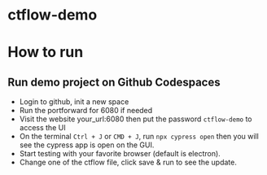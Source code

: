 # ctflow-demo

# How to run

## Run demo project on Github Codespaces
- Login to github, init a new space
- Run the portforward for 6080 if needed
- Visit the website your_url:6080 then put the password `ctflow-demo` to access the UI
- On the terminal `Ctrl + J` or `CMD + J`, run `npx cypress open` then you will see the cypress app is open on the GUI.
- Start testing with your favorite browser (default is electron).
- Change one of the ctflow file, click save & run to see the update.
